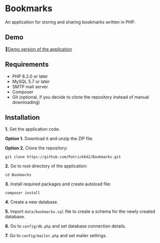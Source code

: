 # Bookmarks
An application for storing and sharing bookmarks written in PHP. 

## Demo
🔗[Demo version of the application](https://bookmarks-demo.free.nf)

## Requirements
  * PHP 8.2.0 or later
  * MySQL 5.7 or later
  * SMTP mail server
  * Composer
  * Git (optional, if you decide to clone the repository instead of manual downloading)

## Installation
**1.** Get the application code.

**Option 1.** Download it and unzip the ZIP file.

**Option 2.** Clone the repository:

```
git clone https://github.com/Patrick642/Bookmarks.git
```

**2.** Go to root directory of the application:

```
cd Bookmarks
```

**3.** Install required packages and create autoload file:

```
composer install
```

**4.** Create a new database.

**5.** Import `data/bookmarks.sql` file to create a schema for the newly created database.

**6.** Go to `config/db.php` and set database connection details.

**7.** Go to `config/mailer.php` and set mailer settings.

